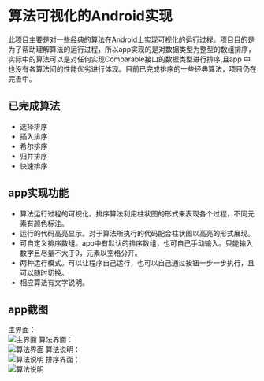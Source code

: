# 算法可视化的Android实现
此项目主要是对一些经典的算法在Android上实现可视化的运行过程。项目目的是为了帮助理解算法的运行过程，所以app实现的是对数据类型为整型的数组排序，实际中的算法可以是对任何实现Comparable接口的数据类型进行排序,且app 中也没有各算法间的性能优劣进行体现。目前已完成排序的一些经典算法，项目仍在完善中。

## 已完成算法
* 选择排序
* 插入排序
* 希尔排序
* 归并排序
* 快速排序

## app实现功能
* 算法运行过程的可视化。排序算法利用柱状图的形式来表现各个过程，不同元素有颜色标注。
* 运行的代码高亮显示。对于算法所执行的代码配合柱状图以高亮的形式展现。
* 可自定义排序数组。app中有默认的排序数组，也可自己手动输入。只能输入数字且尽量不大于9，元素以空格分开。
* 两种运行模式。可以让程序自己运行，也可以自己通过按钮一步一步执行，且可以随时切换。
* 相应算法有文字说明。

## app截图
主界面：  
![主界面](https://github.com/fishrong/VisuAlgo/Screenshots/home.png)
算法界面：  
![算法界面](https://github.com/fishrong/VisuAlgo/Screenshots/algo.png)
算法说明：  
![算法说明](https://github.com/fishrong/VisuAlgo/Screenshots/help.png)
排序界面：  
![算法说明](https://github.com/fishrong/VisuAlgo/Screenshots/sort.png)
